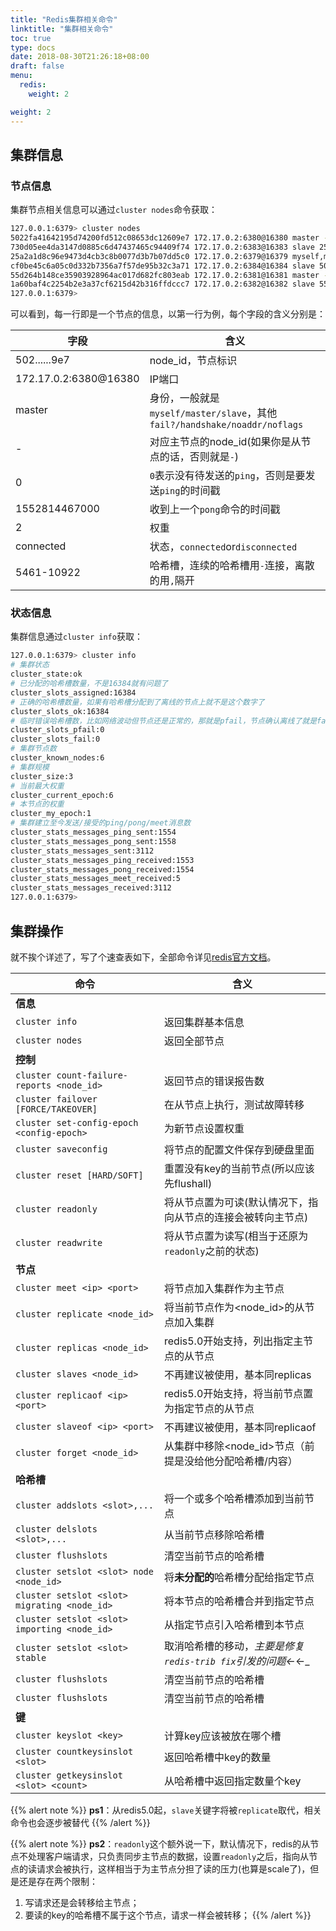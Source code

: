 ```yaml
---
title: "Redis集群相关命令"
linktitle: "集群相关命令"
toc: true
type: docs
date: 2018-08-30T21:26:18+08:00
draft: false
menu:
  redis:
    weight: 2

weight: 2
---
```


## 集群信息

### 节点信息

集群节点相关信息可以通过`cluster nodes`命令获取：

```bash
127.0.0.1:6379> cluster nodes
5022fa41642195d74200fd512c08653dc12609e7 172.17.0.2:6380@16380 master - 0 1552814467000 2 connected 5461-10922
730d05ee4da3147d0885c6d47437465c94409f74 172.17.0.2:6383@16383 slave 25a2a1d8c96e9473d4cb3c8b0077d3b7b07dd5c0 0 1552814468555 5 connected
25a2a1d8c96e9473d4cb3c8b0077d3b7b07dd5c0 172.17.0.2:6379@16379 myself,master - 0 1552814468000 1 connected 0-5460
cf0be45c6a05c0d332b7356a7f57de95b32c3a71 172.17.0.2:6384@16384 slave 5022fa41642195d74200fd512c08653dc12609e7 0 1552814468654 6 connected
55d264b148ce35903928964ac017d682fc803eab 172.17.0.2:6381@16381 master - 0 1552814468000 3 connected 10923-16383
1a60baf4c2254b2e3a37cf6215d42b316ffdccc7 172.17.0.2:6382@16382 slave 55d264b148ce35903928964ac017d682fc803eab 0 1552814468000 4 connected
127.0.0.1:6379>
```

可以看到，每一行即是一个节点的信息，以第一行为例，每个字段的含义分别是：

| 字段                  | 含义                                                                      |
| --------------------- | ------------------------------------------------------------------------- |
| 502......9e7          | node_id，节点标识                                                         |
| 172.17.0.2:6380@16380 | IP端口                                                                    |
| master                | 身份，一般就是`myself/master/slave`，其他`fail?/handshake/noaddr/noflags` |
| -                     | 对应主节点的node_id(如果你是从节点的话，否则就是`-`)                      |
| 0                     | `0`表示没有待发送的`ping`，否则是要发送`ping`的时间戳                     |
| 1552814467000         | 收到上一个`pong`命令的时间戳                                              |
| 2                     | 权重                                                                      |
| connected             | 状态，`connected`or`disconnected`                                         |
| 5461-10922            | 哈希槽，连续的哈希槽用`-`连接，离散的用`,`隔开                            |

### 状态信息

集群信息通过`cluster info`获取：

```bash
127.0.0.1:6379> cluster info
# 集群状态
cluster_state:ok
# 已分配的哈希槽数量，不是16384就有问题了
cluster_slots_assigned:16384
# 正确的哈希槽数量，如果有哈希槽分配到了离线的节点上就不是这个数字了
cluster_slots_ok:16384
# 临时错误哈希槽数，比如网络波动但节点还是正常的，那就是pfail，节点确认离线了就是fail
cluster_slots_pfail:0
cluster_slots_fail:0
# 集群节点数
cluster_known_nodes:6
# 集群规模
cluster_size:3
# 当前最大权重
cluster_current_epoch:6
# 本节点的权重
cluster_my_epoch:1
# 集群建立至今发送/接受的ping/pong/meet消息数
cluster_stats_messages_ping_sent:1554
cluster_stats_messages_pong_sent:1558
cluster_stats_messages_sent:3112
cluster_stats_messages_ping_received:1553
cluster_stats_messages_pong_received:1554
cluster_stats_messages_meet_received:5
cluster_stats_messages_received:3112
127.0.0.1:6379>
```

## 集群操作

就不挨个详述了，写了个速查表如下，全部命令详见[redis官方文档](https://redis.io/commands)。

| 命令                                         | 含义                                                         |
| -------------------------------------------- | ------------------------------------------------------------ |
| **信息**                                     |                                                              |
| `cluster info`                               | 返回集群基本信息                                             |
| `cluster nodes`                              | 返回全部节点                                                 |
| **控制**                                     |                                                              |
| `cluster count-failure-reports <node_id>`    | 返回节点的错误报告数                                         |
| `cluster failover [FORCE/TAKEOVER]`          | 在从节点上执行，测试故障转移                                 |
| `cluster set-config-epoch <config-epoch>`    | 为新节点设置权重                                             |
| `cluster saveconfig`                         | 将节点的配置文件保存到硬盘里面                               |
| `cluster reset [HARD/SOFT]`                  | 重置没有key的当前节点(所以应该先flushall)                    |
| `cluster readonly`                           | 将从节点置为可读(默认情况下，指向从节点的连接会被转向主节点) |
| `cluster readwrite`                          | 将从节点置为读写(相当于还原为`readonly`之前的状态)           |
| **节点**                                     |                                                              |
| `cluster meet <ip> <port>`                   | 将节点加入集群作为主节点                                     |
| `cluster replicate <node_id>`                | 将当前节点作为<node_id>的从节点加入集群                      |
| `cluster replicas <node_id>`                 | redis5.0开始支持，列出指定主节点的从节点                     |
| `cluster slaves <node_id>`                   | 不再建议被使用，基本同replicas                               |
| `cluster replicaof <ip> <port>`              | redis5.0开始支持，将当前节点置为指定节点的从节点             |
| `cluster slaveof <ip> <port>`                | 不再建议被使用，基本同replicaof                              |
| `cluster forget <node_id>`                   | 从集群中移除<node_id>节点（前提是没给他分配哈希槽/内容）     |
| **哈希槽**                                   |                                                              |
| `cluster addslots <slot>,...`                | 将一个或多个哈希槽添加到当前节点                             |
| `cluster delslots  <slot>,...`               | 从当前节点移除哈希槽                                         |
| `cluster flushslots`                         | 清空当前节点的哈希槽                                         |
| `cluster setslot <slot> node <node_id>`      | 将**未分配的**哈希槽分配给指定节点                           |
| `cluster setslot <slot> migrating <node_id>` | 将本节点的哈希槽合并到指定节点                               |
| `cluster setslot <slot> importing <node_id>` | 从指定节点引入哈希槽到本节点                                 |
| `cluster setslot <slot> stable`              | 取消哈希槽的移动，_主要是修复`redis-trib fix`引发的问题←_←_  |
| `cluster flushslots`                         | 清空当前节点的哈希槽                                         |
| `cluster flushslots`                         | 清空当前节点的哈希槽                                         |
| **键**                                       |                                                              |
| `cluster keyslot <key>`                      | 计算key应该被放在哪个槽                                      |
| `cluster countkeysinslot <slot>`             | 返回哈希槽中key的数量                                        |
| `cluster getkeysinslot <slot> <count>`       | 从哈希槽中返回指定数量个key                                  |

{{% alert note %}}
**ps1**：从redis5.0起，`slave`关键字将被`replicate`取代，相关命令也会逐步被替代
{{% /alert %}}

{{% alert note %}}
**ps2**：`readonly`这个额外说一下，默认情况下，redis的从节点不处理客户端请求，只负责同步主节点的数据，设置`readonly`之后，指向从节点的读请求会被执行，这样相当于为主节点分担了读的压力(也算是scale了)，但是还是存在两个限制：

1. 写请求还是会转移给主节点；
2. 要读的key的哈希槽不属于这个节点，请求一样会被转移；
{{% /alert %}}
